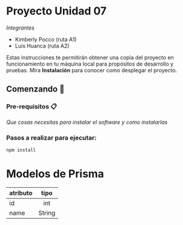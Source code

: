 # Proyecto Unidad 07
_Integrantes_
* Kimberly Pocco (ruta A1)
* Luis Huanca (ruta A2)

Estas instrucciones te permitirán obtener una copia del proyecto en funcionamiento en tu máquina local para propósitos de desarrollo y pruebas.
Mira **Instalación** para conocer como desplegar el proyecto.
## Comenzando 🚀

### Pre-requisitos 📋

_Que cosas necesitas para instalar el software y como instalarlas_

### Pasos a realizar para ejecutar:
```
npm install
```

# Modelos de Prisma



|    atributo   |       tipo    |
| :------------ |:---------------:|
| id  | int |
| name  | String  |



